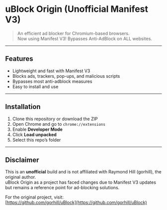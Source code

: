 # uBlock Origin (Unofficial Manifest V3)

> An efficient ad blocker for Chromium-based browsers.  
> Now using Manifest V3! Bypasses Anti-AdBlock on ALL websites.

---

## Features

- Lightweight and fast with Manifest V3  
- Blocks ads, trackers, pop-ups, and malicious scripts  
- Bypasses most anti-adblock measures  
- Easy to install and use

---

## Installation

1. Clone this repository or download the ZIP  
2. Open Chrome and go to `chrome://extensions`  
3. Enable **Developer Mode**  
4. Click **Load unpacked**  
5. Select this repo’s folder  

---

## Disclaimer

This is an **unofficial** build and is not affiliated with Raymond Hill (gorhill), the original author.  
uBlock Origin as a project has faced changes due to Manifest V3 updates but remains a reference point for ad-blocking solutions.

For the original project, visit:  
[https://github.com/gorhill/uBlock](https://github.com/gorhill/uBlock)
